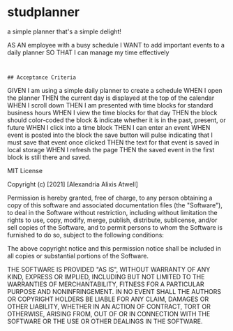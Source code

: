 # studplanner
a simple planner that's a simple delight!


AS AN employee with a busy schedule
I WANT to add important events to a daily planner
SO THAT I can manage my time effectively
```


## Acceptance Criteria

```
GIVEN I am using a simple daily planner to create a schedule
WHEN I open the planner
THEN the current day is displayed at the top of the calendar
WHEN I scroll down
THEN I am presented with time blocks for standard business hours
WHEN I view the time blocks for that day
THEN the block should color-coded the block & indicate whether it is in the past, present, or future
WHEN I click into a time block
THEN I can enter an event
WHEN event is posted into the block the save button will pulse indicating that I must save that event once clicked
THEN the text for that event is saved in local storage
WHEN I refresh the page
THEN the saved event in the first block is still there and saved.




MIT License

Copyright (c) [2021] [Alexandria Alixis Atwell]

Permission is hereby granted, free of charge, to any person obtaining a copy
of this software and associated documentation files (the "Software"), to deal
in the Software without restriction, including without limitation the rights
to use, copy, modify, merge, publish, distribute, sublicense, and/or sell
copies of the Software, and to permit persons to whom the Software is
furnished to do so, subject to the following conditions:

The above copyright notice and this permission notice shall be included in all
copies or substantial portions of the Software.

THE SOFTWARE IS PROVIDED "AS IS", WITHOUT WARRANTY OF ANY KIND, EXPRESS OR
IMPLIED, INCLUDING BUT NOT LIMITED TO THE WARRANTIES OF MERCHANTABILITY,
FITNESS FOR A PARTICULAR PURPOSE AND NONINFRINGEMENT. IN NO EVENT SHALL THE
AUTHORS OR COPYRIGHT HOLDERS BE LIABLE FOR ANY CLAIM, DAMAGES OR OTHER
LIABILITY, WHETHER IN AN ACTION OF CONTRACT, TORT OR OTHERWISE, ARISING FROM,
OUT OF OR IN CONNECTION WITH THE SOFTWARE OR THE USE OR OTHER DEALINGS IN THE
SOFTWARE.